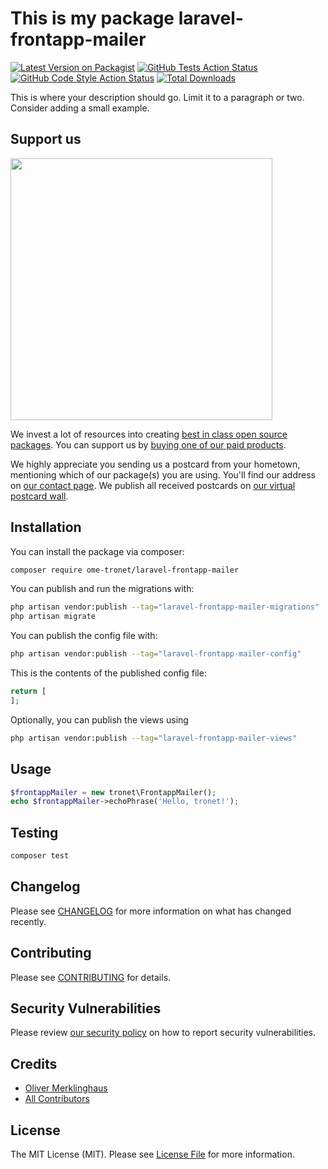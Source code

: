 # This is my package laravel-frontapp-mailer

[![Latest Version on Packagist](https://img.shields.io/packagist/v/ome-tronet/laravel-frontapp-mailer.svg?style=flat-square)](https://packagist.org/packages/ome-tronet/laravel-frontapp-mailer)
[![GitHub Tests Action Status](https://img.shields.io/github/actions/workflow/status/ome-tronet/laravel-frontapp-mailer/run-tests.yml?branch=main&label=tests&style=flat-square)](https://github.com/ome-tronet/laravel-frontapp-mailer/actions?query=workflow%3Arun-tests+branch%3Amain)
[![GitHub Code Style Action Status](https://img.shields.io/github/actions/workflow/status/ome-tronet/laravel-frontapp-mailer/fix-php-code-style-issues.yml?branch=main&label=code%20style&style=flat-square)](https://github.com/ome-tronet/laravel-frontapp-mailer/actions?query=workflow%3A"Fix+PHP+code+style+issues"+branch%3Amain)
[![Total Downloads](https://img.shields.io/packagist/dt/ome-tronet/laravel-frontapp-mailer.svg?style=flat-square)](https://packagist.org/packages/ome-tronet/laravel-frontapp-mailer)

This is where your description should go. Limit it to a paragraph or two. Consider adding a small example.

## Support us

[<img src="https://github-ads.s3.eu-central-1.amazonaws.com/laravel-frontapp-mailer.jpg?t=1" width="419px" />](https://spatie.be/github-ad-click/laravel-frontapp-mailer)

We invest a lot of resources into creating [best in class open source packages](https://spatie.be/open-source). You can support us by [buying one of our paid products](https://spatie.be/open-source/support-us).

We highly appreciate you sending us a postcard from your hometown, mentioning which of our package(s) you are using. You'll find our address on [our contact page](https://spatie.be/about-us). We publish all received postcards on [our virtual postcard wall](https://spatie.be/open-source/postcards).

## Installation

You can install the package via composer:

```bash
composer require ome-tronet/laravel-frontapp-mailer
```

You can publish and run the migrations with:

```bash
php artisan vendor:publish --tag="laravel-frontapp-mailer-migrations"
php artisan migrate
```

You can publish the config file with:

```bash
php artisan vendor:publish --tag="laravel-frontapp-mailer-config"
```

This is the contents of the published config file:

```php
return [
];
```

Optionally, you can publish the views using

```bash
php artisan vendor:publish --tag="laravel-frontapp-mailer-views"
```

## Usage

```php
$frontappMailer = new tronet\FrontappMailer();
echo $frontappMailer->echoPhrase('Hello, tronet!');
```

## Testing

```bash
composer test
```

## Changelog

Please see [CHANGELOG](CHANGELOG.md) for more information on what has changed recently.

## Contributing

Please see [CONTRIBUTING](CONTRIBUTING.md) for details.

## Security Vulnerabilities

Please review [our security policy](../../security/policy) on how to report security vulnerabilities.

## Credits

- [Oliver Merklinghaus](https://github.com/ome-tronet)
- [All Contributors](../../contributors)

## License

The MIT License (MIT). Please see [License File](LICENSE.md) for more information.

